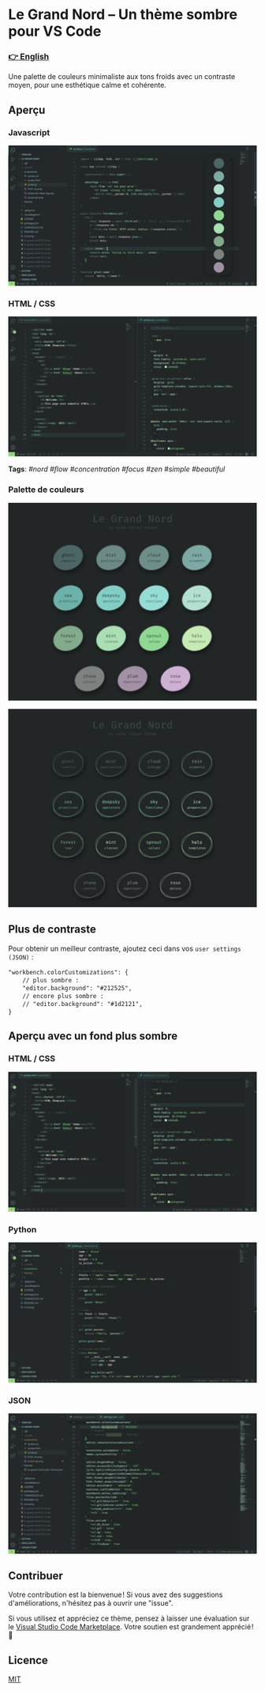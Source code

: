 # Le Grand Nord – Un thème sombre pour VS Code

### [👉 English](README.md)

Une palette de couleurs minimaliste aux tons froids avec un contraste moyen, pour une esthétique calme et cohérente.


## Aperçu

### Javascript
![Le Grand Nord Theme - JAVASCRIPT](screenshots/javascript.png)

### HTML / CSS
![Le Grand Nord Theme - HTML / CSS](screenshots/html-css.png)


**Tags**: *#nord #flow #concentration #focus #zen #simple #beautiful*


### Palette de couleurs

![Le Grand Nord Theme - color palette](screenshots/named-color-palette.png)

![Le Grand Nord Theme - color palette](screenshots/named-color-palette--text.png)


## Plus de contraste

Pour obtenir un meilleur contraste, ajoutez ceci dans vos `user settings (JSON)` :

```jsonc
"workbench.colorCustomizations": {
	// plus sombre :
	"editor.background": "#212525",
	// encore plus sombre :
	// "editor.background": "#1d2121",
}
```


## Aperçu avec un fond plus sombre

### HTML / CSS
![Le Grand Nord Theme w/ Darker BG - HTML / CSS](screenshots/darker-html-css.png)

### Python
![Le Grand Nord Theme w/ Darker BG - PYTHON](screenshots/darker-python.png)

### JSON
![Le Grand Nord Theme w/ Darker BG - JAVASCRIPT](screenshots/darker-bg.png)


## Contribuer

Votre contribution est la bienvenue ! Si vous avez des suggestions d'améliorations, n'hésitez pas à ouvrir une "issue".

Si vous utilisez et appréciez ce thème, pensez à laisser une évaluation sur le [Visual Studio Code Marketplace](https://marketplace.visualstudio.com/items?itemName=ncodefun.le-grand-nord). Votre soutien est grandement apprécié ! 💖


## Licence

[MIT](LICENSE)

